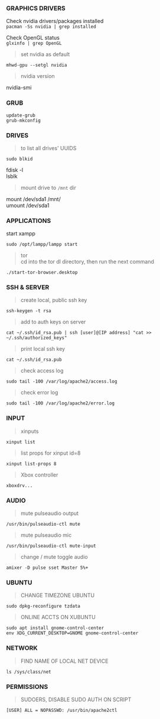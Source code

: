 ### GRAPHICS DRIVERS    

Check nvidia drivers/packages installed   
`pacman -Ss nvidia | grep installed`    
    
Check OpenGL status   
`glxinfo | grep OpenGL`      

> set nvidia as default   

`mhwd-gpu --setgl nvidia`   

> nvidia version   

nvidia-smi   

### GRUB    

`update-grub`   
`grub-mkconfig`   

### DRIVES    

> to list all drives' UUIDS   

`sudo blkid`   

fdisk -l   
lsblk   

> mount drive to `/mnt` dir   

mount /dev/sda1 /mnt/   
umount /dev/sda1   

### APPLICATIONS    

start xampp   

`sudo /opt/lampp/lampp start`   

> tor   
> cd into the tor dl directory, then run the next command   

`./start-tor-browser.desktop`   

### SSH & SERVER    

> create local, public ssh key    

`ssh-keygen -t rsa`   

> add to auth keys on server   

`cat ~/.ssh/id_rsa.pub | ssh [user]@[IP address] "cat >> ~/.ssh/authorized_keys"`   

> print local ssh key   

`cat ~/.ssh/id_rsa.pub`   

> check access log   

`sudo tail -100 /var/log/apache2/access.log`   

> check error log   

`sudo tail -100 /var/log/apache2/error.log`    

### INPUT    

> xinputs   

`xinput list`   

> list props for xinput id=8   

`xinput list-props 8`    

> Xbox controller   

`xboxdrv...`    

### AUDIO    

> mute pulseaudio output   

`/usr/bin/pulseaudio-ctl mute`      

> mute pulseaudio mic   

`/usr/bin/pulseaudio-ctl mute-input`   

> change / mute toggle audio   

`amixer -D pulse sset Master 5%+`   

### UBUNTU    

> CHANGE TIMEZONE UBUNTU   

`sudo dpkg-reconfigure tzdata`   

> ONLINE ACCTS ON XUBUNTU   

`sudo apt install gnome-control-center`   
`env XDG_CURRENT_DESKTOP=GNOME gnome-control-center`   

### NETWORK    

> FIND NAME OF LOCAL NET DEVICE   

`ls /sys/class/net`   

### PERMISSIONS    

> SUDOERS, DISABLE SUDO AUTH ON SCRIPT   

`[USER] ALL = NOPASSWD: /usr/bin/apache2ctl`   
